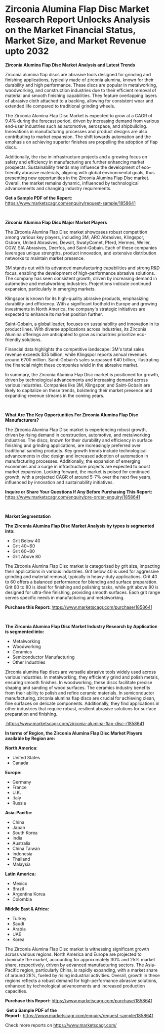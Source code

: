 <p><h1>Zirconia Alumina Flap Disc Market Research Report Unlocks Analysis on the Market Financial Status, Market Size, and Market Revenue upto 2032</h1></p><p><strong>Zirconia Alumina Flap Disc Market Analysis and Latest Trends</strong></p>
<p><p>Zirconia alumina flap discs are abrasive tools designed for grinding and finishing applications, typically made of zirconia alumina, known for their durability and high performance. These discs are popular in metalworking, woodworking, and construction industries due to their efficient removal of material and smooth finishing capabilities. They feature overlapping layers of abrasive cloth attached to a backing, allowing for consistent wear and extended life compared to traditional grinding wheels.</p><p>The Zirconia Alumina Flap Disc Market is expected to grow at a CAGR of 9.4% during the forecast period, driven by increasing demand from various end-user industries such as automotive, aerospace, and shipbuilding. Innovations in manufacturing processes and product designs are also contributing to market expansion. The shift towards automation and the emphasis on achieving superior finishes are propelling the adoption of flap discs. </p><p>Additionally, the rise in infrastructure projects and a growing focus on safety and efficiency in manufacturing are further enhancing market prospects. Sustainability trends may influence the development of eco-friendly abrasive materials, aligning with global environmental goals, thus presenting new opportunities in the Zirconia Alumina Flap Disc market. Overall, the market remains dynamic, influenced by technological advancements and changing industry requirements.</p></p>
<p><strong>Get a Sample PDF of the Report:&nbsp;</strong> <a href="https://www.marketscagr.com/enquiry/request-sample/1858641?utm_campaign=3580&utm_medium=2&utm_source=Github&utm_content=ia&utm_term=10042025&utm_id=zirconia-alumina-flap-disc">https://www.marketscagr.com/enquiry/request-sample/1858641</a></p>
<p>&nbsp;</p>
<p><strong>Zirconia Alumina Flap Disc Major Market Players</strong></p>
<p><p>The Zirconia Alumina Flap Disc market showcases robust competition among various key players, including 3M, ARC Abrasives, Klingspor, Osborn, United Abrasives, Dewalt, SwatyComet, Pferd, Hermes, Weiler, CGW, SIA Abrasives, Deerfos, and Saint-Gobain. Each of these companies leverages unique strengths, product innovation, and extensive distribution networks to maintain market presence.</p><p>3M stands out with its advanced manufacturing capabilities and strong R&D focus, enabling the development of high-performance abrasive solutions. The company has seen consistent growth, driven by increasing demand in automotive and metalworking industries. Projections indicate continued expansion, particularly in emerging markets.</p><p>Klingspor is known for its high-quality abrasive products, emphasizing durability and efficiency. With a significant foothold in Europe and growing investments in North America, the company's strategic initiatives are expected to enhance its market position further.</p><p>Saint-Gobain, a global leader, focuses on sustainability and innovation in its product lines. With diverse applications across industries, its Zirconia Alumina offerings are anticipated to grow as industries prioritize eco-friendly solutions.</p><p>Financial data highlights the competitive landscape: 3M's total sales revenue exceeds $35 billion, while Klingspor reports annual revenues around €700 million. Saint-Gobain’s sales surpassed €40 billion, illustrating the financial might these companies wield in the abrasive market.</p><p>In summary, the Zirconia Alumina Flap Disc market is positioned for growth, driven by technological advancements and increasing demand across various industries. Companies like 3M, Klingspor, and Saint-Gobain are likely to capitalize on these trends, bolstering their market presence and expanding revenue streams in the coming years.</p></p>
<p>&nbsp;</p>
<p><strong>What Are The Key Opportunities For Zirconia Alumina Flap Disc Manufacturers?</strong></p>
<p><p>The Zirconia Alumina Flap Disc market is experiencing robust growth, driven by rising demand in construction, automotive, and metalworking industries. The discs, known for their durability and efficiency in surface finishing and grinding applications, are increasingly preferred over traditional sanding products. Key growth trends include technological advancements in disc design and increased adoption of automation in manufacturing processes. Additionally, the expansion of emerging economies and a surge in infrastructure projects are expected to boost market expansion. Looking forward, the market is poised for continued growth, with a projected CAGR of around 5-7% over the next five years, influenced by innovation and sustainability initiatives.</p></p>
<p><strong>Inquire or Share Your Questions If Any Before Purchasing This Report:</strong> <a href="https://www.marketscagr.com/enquiry/pre-order-enquiry/1858641?utm_campaign=3580&utm_medium=2&utm_source=Github&utm_content=ia&utm_term=10042025&utm_id=zirconia-alumina-flap-disc">https://www.marketscagr.com/enquiry/pre-order-enquiry/1858641</a></p>
<p>&nbsp;</p>
<p><strong>Market Segmentation</strong></p>
<p><strong>The Zirconia Alumina Flap Disc Market Analysis by types is segmented into:</strong></p>
<p><ul><li>Grit Below 40</li><li>Grit 40~60</li><li>Grit 60~80</li><li>Grit Above 80</li></ul></p>
<p><p>The Zirconia Alumina Flap Disc market is categorized by grit size, impacting their applications in various industries. Grit below 40 is used for aggressive grinding and material removal, typically in heavy-duty applications. Grit 40 to 60 offers a balanced performance for blending and surface preparation. Grit 60 to 80 is ideal for finishing and polishing tasks, while grit above 80 is designed for ultra-fine finishing, providing smooth surfaces. Each grit range serves specific needs in manufacturing and metalworking.</p></p>
<p><strong>Purchase this Report:&nbsp;</strong><a href="https://www.marketscagr.com/purchase/1858641?utm_campaign=3580&utm_medium=2&utm_source=Github&utm_content=ia&utm_term=10042025&utm_id=zirconia-alumina-flap-disc">https://www.marketscagr.com/purchase/1858641</a></p>
<p>&nbsp;</p>
<p><strong>The Zirconia Alumina Flap Disc Market Industry Research by Application is segmented into:</strong></p>
<p><ul><li>Metalworking</li><li>Woodworking</li><li>Ceramics</li><li>Semiconductor Manufacturing</li><li>Other Industries</li></ul></p>
<p><p>Zirconia alumina flap discs are versatile abrasive tools widely used across various industries. In metalworking, they efficiently grind and polish metals, ensuring smooth finishes. In woodworking, these discs facilitate precise shaping and sanding of wood surfaces. The ceramics industry benefits from their ability to polish and refine ceramic materials. In semiconductor manufacturing, zirconia alumina flap discs are crucial for achieving clean, fine surfaces on delicate components. Additionally, they find applications in other industries that require robust, resilient abrasive solutions for surface preparation and finishing.</p></p>
<p><a href="https://www.marketscagr.com/zirconia-alumina-flap-disc-r1858641?utm_campaign=3580&utm_medium=2&utm_source=Github&utm_content=ia&utm_term=10042025&utm_id=zirconia-alumina-flap-disc">&nbsp;https://www.marketscagr.com/zirconia-alumina-flap-disc-r1858641</a></p>
<p><strong>In terms of Region, the Zirconia Alumina Flap Disc Market Players available by Region are:</strong></p>
<p>
    <p> <strong> North America: </strong>
        <ul>
            <li>United States</li>
            <li>Canada</li>
        </ul>
        </p> 
    <p> <strong> Europe: </strong>
        <ul>
            <li>Germany</li>
            <li>France</li>
            <li>U.K.</li>
            <li>Italy</li>
            <li>Russia</li>
        </ul>
        </p> 
    <p> <strong> Asia-Pacific: </strong>
        <ul>
            <li>China</li>
            <li>Japan</li>
            <li>South Korea</li>
            <li>India</li>
            <li>Australia</li>
            <li>China Taiwan</li>
            <li>Indonesia</li>
            <li>Thailand</li>
            <li>Malaysia</li>
        </ul>
        </p> 
    <p> <strong> Latin America: </strong>
        <ul>
            <li>Mexico</li>
            <li>Brazil</li>
            <li>Argentina Korea</li>
            <li>Colombia</li>
        </ul>
        </p> 
    <p> <strong> Middle East & Africa: </strong>
        <ul>
            <li>Turkey</li>
            <li>Saudi</li>
            <li>Arabia</li>
            <li>UAE</li>
            <li>Korea</li>
        </ul>
    </p>
    </p>
<p><p>The Zirconia Alumina Flap Disc market is witnessing significant growth across various regions. North America and Europe are projected to dominate the market, accounting for approximately 30% and 25% market share, respectively, driven by advanced manufacturing sectors. The Asia-Pacific region, particularly China, is rapidly expanding, with a market share of around 28%, fueled by rising industrial activities. Overall, growth in these regions reflects a robust demand for high-performance abrasive solutions, enhanced by technological advancements and increased production capacities.</p></p>
<p><strong>Purchase this Report: </strong><a href="https://www.marketscagr.com/purchase/1858641?utm_campaign=3580&utm_medium=2&utm_source=Github&utm_content=ia&utm_term=10042025&utm_id=zirconia-alumina-flap-disc">https://www.marketscagr.com/purchase/1858641</a></p>
<p>&nbsp;<strong>Get a Sample PDF of the Report:&nbsp;&nbsp;</strong><a href="https://www.marketscagr.com/enquiry/request-sample/1858641?utm_campaign=3580&utm_medium=2&utm_source=Github&utm_content=ia&utm_term=10042025&utm_id=zirconia-alumina-flap-disc">https://www.marketscagr.com/enquiry/request-sample/1858641</a></p>
<p><strong></strong></p>
<p>Check more reports on <a href="https://www.marketscagr.com/?utm_campaign=3580&utm_medium=2&utm_source=Github&utm_content=ia&utm_term=10042025&utm_id=zirconia-alumina-flap-disc">https://www.marketscagr.com/</a></p>